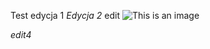Test edycja 1
*Edycja 2*
edit
![This is an image](https://myoctocat.com/assets/images/base-octocat.svg)


*edit4*
